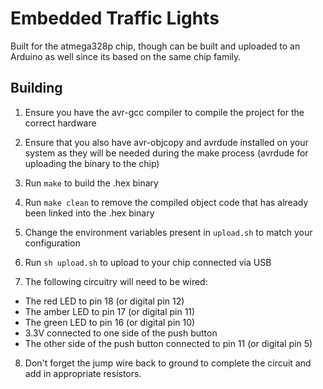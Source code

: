 # Embedded Traffic Lights

Built for the atmega328p chip, though can be built and uploaded to an Arduino as well since its based on the same chip family.

## Building

1. Ensure you have the avr-gcc compiler to compile the project for the correct hardware

2. Ensure that you also have avr-objcopy and avrdude installed on your system as they will be needed during the make process (avrdude for uploading the binary to the chip)

3. Run `make` to build the .hex binary

4. Run `make clean` to remove the compiled object code that has already been linked into the .hex binary

5. Change the environment variables present in `upload.sh` to match your configuration

6. Run `sh upload.sh` to upload to your chip connected via USB

7. The following circuitry will need to be wired:

- The red LED to pin 18 (or digital pin 12)
- The amber LED to pin 17 (or digital pin 11)
- The green LED to pin 16 (or digital pin 10)
- 3.3V connected to one side of the push button
- The other side of the push button connected to pin 11 (or digital pin 5)

8. Don't forget the jump wire back to ground to complete the circuit and add in appropriate resistors.